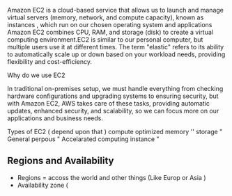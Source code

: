 Amazon EC2 is a cloud-based service that allows us to launch and manage virtual servers (memory, network, and compute capacity), known as instances ,
which run on our chosen operating system and applications
Amazon EC2 combines CPU, RAM, and storage (disk) to create a virtual computing environment.EC2 is similar to our personal computer, but multiple users use it at different times. 
The term "elastic" refers to its ability to automatically scale up or down based on your workload needs, providing flexibility and cost-efficiency.

Why do we use EC2

In traditional on-premises setup, we must handle everything from checking hardware configurations and upgrading systems to ensuring security, but with Amazon EC2, AWS takes care of these tasks,
providing automatic updates, enhanced security, and scalability, so we can focus more on our applications and business needs.



Types of EC2 ( depend upon that ) 
	compute optimized 
	memory ''
	storage   " 
	General perpous "
	Accelarated 	computing instance " 
	

Regions and Availability 
-
- Regions = accoss the world and other things (Like Europ or Asia ) 
- Availability zone ( 
